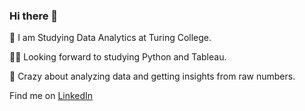 
### Hi there 👋

🚀 I am Studying Data Analytics at Turing College.

🧑‍🎓 Looking forward to studying Python and Tableau.

🎉 Crazy about analyzing data and getting insights from raw numbers.

Find me on [LinkedIn](https://www.linkedin.com/in/asta-prismontiene/)

